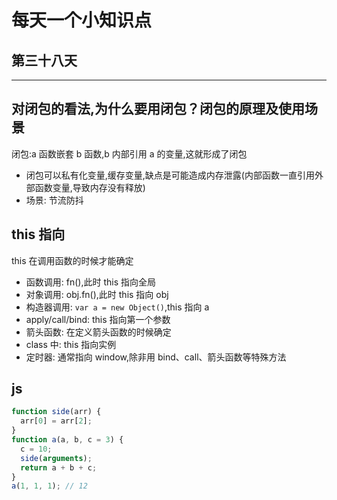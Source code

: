 # 每天一个小知识点

## 第三十八天

---

## 对闭包的看法,为什么要用闭包？闭包的原理及使用场景

闭包:a 函数嵌套 b 函数,b 内部引用 a 的变量,这就形成了闭包

- 闭包可以私有化变量,缓存变量,缺点是可能造成内存泄露(内部函数一直引用外部函数变量,导致内存没有释放)
- 场景: 节流防抖

## this 指向

this 在调用函数的时候才能确定

- 函数调用: fn(),此时 this 指向全局
- 对象调用: obj.fn(),此时 this 指向 obj
- 构造器调用: `var a = new Object()`,this 指向 a
- apply/call/bind: this 指向第一个参数
- 箭头函数: 在定义箭头函数的时候确定
- class 中: this 指向实例
- 定时器: 通常指向 window,除非用 bind、call、箭头函数等特殊方法

## js

```js
function side(arr) {
  arr[0] = arr[2];
}
function a(a, b, c = 3) {
  c = 10;
  side(arguments);
  return a + b + c;
}
a(1, 1, 1); // 12
```
